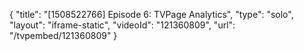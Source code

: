 {
    "title": "[1508522766] Episode 6: TVPage Analytics",
    "type": "solo",
    "layout": "iframe-static",
    "videoId": "121360809",
    "url": "\/tvpembed\/121360809"
}